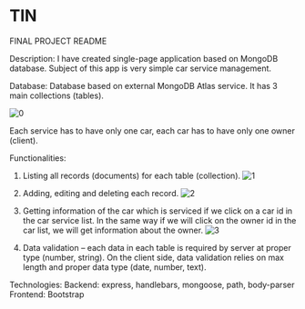 # TIN
FINAL PROJECT README

Description:
I have created single-page application based on MongoDB database.
Subject of this app is very simple car service management.

Database:
Database based on external MongoDB Atlas service. 
It has 3 main collections (tables).  

![0](https://user-images.githubusercontent.com/61834139/106396850-d4593a00-640a-11eb-9421-2479873697b4.jpg)

Each service has to have only one car, each car has to have only one owner (client).

Functionalities:
1.	Listing all records (documents) for each table (collection).
![1](https://user-images.githubusercontent.com/61834139/106396851-d4f1d080-640a-11eb-8315-3c004e942cf7.jpg)
 
2.	Adding, editing and deleting each record.
![2](https://user-images.githubusercontent.com/61834139/106396855-d58a6700-640a-11eb-9e19-64456bb79430.jpg)
 
3.	Getting information of the car which is serviced if we click on a car id in the car service list. In the same way if we will click on the owner id in the car list, we will get information about the owner.
![3](https://user-images.githubusercontent.com/61834139/106396847-d3c0a380-640a-11eb-80d7-786cebe05c89.jpg)

4.	Data validation – each data in each table is required by server at proper type (number, string). On the client side, data validation relies on max length and proper data type (date, number, text).

Technologies:
Backend: express,  handlebars, mongoose, path, body-parser
Frontend: Bootstrap
